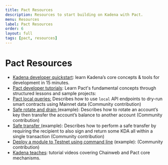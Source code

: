 ```yaml
---
title: Pact Resources
description: Resources to start building on Kadena with Pact.
menu: Resources
label: Pact Resources
order: 6
layout: full
tags: [pact, resources]
---
```


# Pact Resources

- [Kadena developer quickstart](/build/quickstart): learn Kadena’s core concepts
  & tools for development in 15 minutes.&#x20;
- [Pact developer tutorials](/pact): Learn Pact's fundamental concepts through
  structured lessons and sample projects:
- [Pact local queries:](/build/guides/pact-local-api-queries) Describes how to
  use `local` API endpoints to dry-run smart contracts using Mainnet data
  (Community contribution)
- [Safe rotate and drain ](/build/guides/safe-rotate-and-drain)(example):
  Describes how to rotate an account’s key then transfer the account’s balance
  to another account (Community contribution)
- [Safe transfer ](/build/guides/safe-transfer)(example): Describes how to
  perform a safe transfer by requiring the recipient to also sign and return
  some KDA all within a single transaction (Community contribution)
- [Deploy a module to Testnet using command line](https://gist.github.com/LindaOrtega/1c219f887d9782c6745dbd827bdbfb4d)
  (example): (Community contribution)
- [Kadena teaches](https://www.youtube.com/playlist?list=PL4G3uLl2K-dm18c1QGo7T6NXJh2CSzXVf):
  tutorial videos covering Chainweb and Pact core mechanisms.&#x20;

